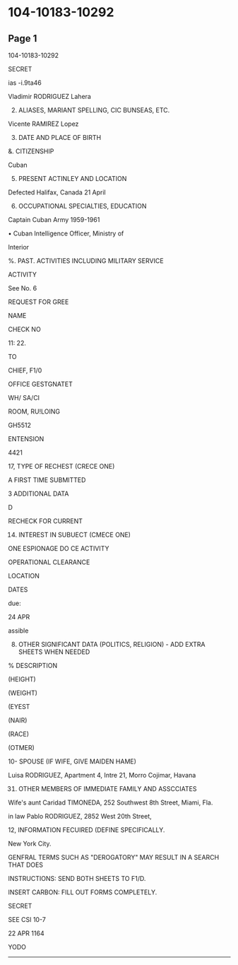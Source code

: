 # 104-10183-10292

## Page 1

104-10183-10292

SECRET

ias -i.9ta46

Vladimir RODRIGUEZ Lahera

2. ALIASES, MARIANT SPELLING, CIC BUNSEAS, ETC.

Vicente RAMIREZ Lopez

3. DATE AND PLACE OF BIRTH

&. CITIZENSHIP

Cuban

5. PRESENT ACTINLEY AND LOCATION

Defected Halifax, Canada 21 April

6. OCCUPATIONAL SPECIALTIES, EDUCATION

Captain Cuban Army 1959-1961

• Cuban Intelligence Officer, Ministry of

Interior

%. PAST. ACTIVITIES INCLUDING MILITARY SERVICE

ACTIVITY

See No. 6

REQUEST FOR GREE

NAME

CHECK NO

11: 22.

TO

CHIEF, F1/0

OFFICE GESTGNATET

WH/ SA/CI

ROOM, RU!LOING

GH5512

ENTENSION

4421

17, TYPE OF RECHEST (CRECE ONE)

A FIRST TIME SUBMITTED

3 ADDITIONAL DATA

D

RECHECK FOR CURRENT

14. INTEREST IN SUBUECT (CMECE ONE)

ONE ESPIONAGE DO CE ACTIVITY

OPERATIONAL CLEARANCE

LOCATION

DATES

due:

24 APR

assible

8. OTHER SIGNIFICANT DATA (POLITICS, RELIGION) - ADD EXTRA SHEETS WHEN NEEDED

% DESCRIPTION

(HEIGHT)

(WEIGHT)

(EYEST

(NAIR)

(RACE)

(OTMER)

10- SPOUSE (IF WIFE, GIVE MAIDEN HAME)

Luisa RODRIGUEZ, Apartment 4, Intre 21, Morro Cojimar, Havana

31. OTHER MEMBERS OF IMMEDIATE FAMILY AND ASSCCIATES

Wife's aunt Caridad TIMONEDA, 252 Southwest 8th Street, Miami, Fla.

in law Pablo RODRIGUEZ, 2852 West 20th Street,

12, INFORMATION FECUIRED (DEFINE SPECIFICALLY.

New York City.

GENFRAL TERMS SUCH AS "DEROGATORY" MAY RESULT IN A SEARCH THAT DOES

INSTRUCTIONS: SEND BOTH SHEETS TO F1/D.

INSERT CARBON: FILL OUT FORMS COMPLETELY.

SECRET

SEE CSI 10-7

22 APR 1164

YODO

---

